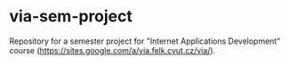 # via-sem-project
Repository for a semester project for "Internet Applications Development" course (https://sites.google.com/a/via.felk.cvut.cz/via/).
